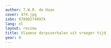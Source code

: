 ```yaml
---
author: T.W.R. de Haan
cover: 474.jpg
isbn: 97890274097X
lang: nl
layout: review
title: Vlaamse dorpsverhalen uit vroeger tijd
year: 0
---
```

